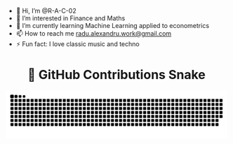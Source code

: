 - 👋 Hi, I’m @R-A-C-02
- 👀 I’m interested in Finance and Maths
- 🌱 I’m currently learning Machine Learning applied to econometrics
- 📫 How to reach me radu.alexandru.work@gmail.com
- ⚡ Fun fact: I love classic music and techno 


<div align="center">
  
  # 🐍 **GitHub Contributions Snake**
  
  <picture>
    <source media="(prefers-color-scheme: dark)" srcset="https://raw.githubusercontent.com/R-A-C-02/R-A-C-02/output/github-snake-dark.svg" />
    <source media="(prefers-color-scheme: light)" srcset="https://raw.githubusercontent.com/R-A-C-02/R-A-C-02/output/github-snake.svg" />
    <img alt="github-snake" src="https://raw.githubusercontent.com/R-A-C-02/R-A-C-02/output/github-snake.svg" />
  </picture>
</div>



<!---
R-A-C-02/R-A-C-02 is a ✨ special ✨ repository because its `README.md` (this file) appears on your GitHub profile.
You can click the Preview link to take a look at your changes.
--->
